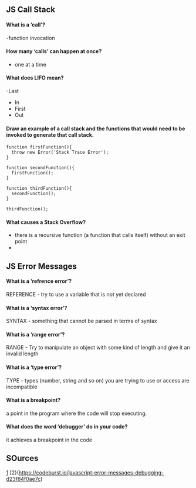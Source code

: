 ## JS Call Stack 

#### What is a ‘call’?
-function invocation 
#### How many ‘calls’ can happen at once?
- one at a time
#### What does LIFO mean?
-Last 
- In
- First
- Out
#### Draw an example of a call stack and the functions that would need to be invoked to generate that call stack.
```
function firstFunction(){
  throw new Error('Stack Trace Error');
}

function secondFunction(){
  firstFunction();
}

function thirdFunction(){
  secondFunction();
}

thirdFunction();
```
#### What causes a Stack Overflow?
- there is a recursive function (a function that calls itself) without an exit point
- 
## JS Error Messages

#### What is a ‘refrence error’?
REFERENCE - try to use a variable that is not yet declared
#### What is a ‘syntax error’?
SYNTAX -  something that cannot be parsed in terms of syntax
#### What is a ‘range error’?
RANGE - Try to manipulate an object with some kind of length and give it an invalid length
#### What is a ‘type error’?
TYPE - types (number, string and so on) you are trying to use or access are incompatible
#### What is a breakpoint?
a point in the program where the code will stop executing.
#### What does the word ‘debugger’ do in your code?
it achieves a breakpoint in the code
## SOurces 
[1](https://www.freecodecamp.org/news/understanding-the-javascript-call-stack-861e41ae61d4/)
[2}(https://codeburst.io/javascript-error-messages-debugging-d23f84f0ae7c)
